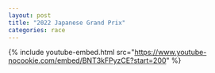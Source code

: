 ```yaml
---
layout: post
title: "2022 Japanese Grand Prix"
categories: race
---
```


{% include youtube-embed.html src="https://www.youtube-nocookie.com/embed/BNT3kFPyzCE?start=200" %}
